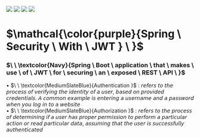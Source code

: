 ![](https://img.shields.io/badge/Spring_boot_3-blueviolet?style=for-the-badge)
![](https://img.shields.io/badge/Spring_Security_6-blueviolet?style=for-the-badge)
![](https://img.shields.io/badge/Java_17-yellow?style=for-the-badge)
![](https://img.shields.io/badge/Json_web_token-blue?style=for-the-badge)
# $\mathcal{\color{purple}{Spring \ Security \ With \ JWT } \ \}$
### $\ \ \textcolor{Navy}{Spring \ Boot \ application \ that \ makes \ use \ of \ JWT \ for \ securing \ an \ exposed \ REST \ API \ }$ 




• $\ \ \textcolor{MediumSlateBlue}{Authentication }$ : 𝘳𝘦𝘧𝘦𝘳𝘴 𝘵𝘰 𝘵𝘩𝘦 𝘱𝘳𝘰𝘤𝘦𝘴𝘴 𝘰𝘧 𝘷𝘦𝘳𝘪𝘧𝘺𝘪𝘯𝘨 𝘵𝘩𝘦 𝘪𝘥𝘦𝘯𝘵𝘪𝘵𝘺 𝘰𝘧 𝘢 𝘶𝘴𝘦𝘳, 𝘣𝘢𝘴𝘦𝘥 𝘰𝘯 𝘱𝘳𝘰𝘷𝘪𝘥𝘦𝘥 𝘤𝘳𝘦𝘥𝘦𝘯𝘵𝘪𝘢𝘭𝘴. 𝘈 𝘤𝘰𝘮𝘮𝘰𝘯 𝘦𝘹𝘢𝘮𝘱𝘭𝘦 𝘪𝘴 𝘦𝘯𝘵𝘦𝘳𝘪𝘯𝘨 𝘢 𝘶𝘴𝘦𝘳𝘯𝘢𝘮𝘦 𝘢𝘯𝘥 𝘢 𝘱𝘢𝘴𝘴𝘸𝘰𝘳𝘥 𝘸𝘩𝘦𝘯 𝘺𝘰𝘶 𝘭𝘰𝘨 𝘪𝘯 𝘵𝘰 𝘢 𝘸𝘦𝘣𝘴𝘪𝘵𝘦  
• $\ \ \textcolor{MediumSlateBlue}{Authorization  }$  : 𝘳𝘦𝘧𝘦𝘳𝘴 𝘵𝘰 𝘵𝘩𝘦 𝘱𝘳𝘰𝘤𝘦𝘴𝘴 𝘰𝘧 𝘥𝘦𝘵𝘦𝘳𝘮𝘪𝘯𝘪𝘯𝘨 𝘪𝘧 𝘢 𝘶𝘴𝘦𝘳 𝘩𝘢𝘴 𝘱𝘳𝘰𝘱𝘦𝘳 𝘱𝘦𝘳𝘮𝘪𝘴𝘴𝘪𝘰𝘯 𝘵𝘰 𝘱𝘦𝘳𝘧𝘰𝘳𝘮 𝘢 𝘱𝘢𝘳𝘵𝘪𝘤𝘶𝘭𝘢𝘳 𝘢𝘤𝘵𝘪𝘰𝘯 𝘰𝘳 𝘳𝘦𝘢𝘥 𝘱𝘢𝘳𝘵𝘪𝘤𝘶𝘭𝘢𝘳 𝘥𝘢𝘵𝘢, 𝘢𝘴𝘴𝘶𝘮𝘪𝘯𝘨 𝘵𝘩𝘢𝘵 𝘵𝘩𝘦 𝘶𝘴𝘦𝘳 𝘪𝘴 𝘴𝘶𝘤𝘤𝘦𝘴𝘴𝘧𝘶𝘭𝘭𝘺 𝘢𝘶𝘵𝘩𝘦𝘯𝘵𝘪𝘤𝘢𝘵𝘦𝘥
